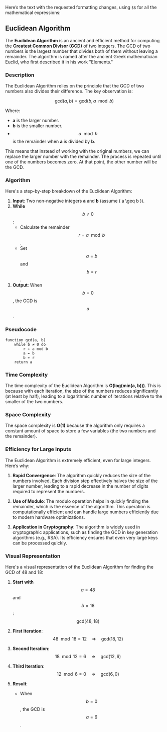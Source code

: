 Here’s the text with the requested formatting changes, using `$$` for all the mathematical expressions:

## Euclidean Algorithm

The **Euclidean Algorithm** is an ancient and efficient method for computing the **Greatest Common Divisor (GCD)** of two integers. The GCD of two numbers is the largest number that divides both of them without leaving a remainder. The algorithm is named after the ancient Greek mathematician Euclid, who first described it in his work "Elements."

### **Description**
The Euclidean Algorithm relies on the principle that the GCD of two numbers also divides their difference. The key observation is:

$$
\text{gcd}(a, b) = \text{gcd}(b, a \mod b)
$$

Where:
- **a** is the larger number.
- **b** is the smaller number.
- $$ a \mod b $$ is the remainder when **a** is divided by **b**.

This means that instead of working with the original numbers, we can replace the larger number with the remainder. The process is repeated until one of the numbers becomes zero. At that point, the other number will be the GCD.

### **Algorithm**
Here's a step-by-step breakdown of the Euclidean Algorithm:

1. **Input**: Two non-negative integers **a** and **b** (assume \( a \geq b \)).
2. **While** $$ b \neq 0 $$:
   - Calculate the remainder $$ r = a \mod b $$.
   - Set $$ a = b $$ and $$ b = r $$.
3. **Output**: When $$ b = 0 $$, the GCD is $$ a $$.

### **Pseudocode**
```plaintext
function gcd(a, b)
    while b ≠ 0 do
        r ← a mod b
        a ← b
        b ← r
    return a
```

### **Time Complexity**
The time complexity of the Euclidean Algorithm is **O(log(min(a, b)))**. This is because with each iteration, the size of the numbers reduces significantly (at least by half), leading to a logarithmic number of iterations relative to the smaller of the two numbers.

### **Space Complexity**
The space complexity is **O(1)** because the algorithm only requires a constant amount of space to store a few variables (the two numbers and the remainder).

### **Efficiency for Large Inputs**
The Euclidean Algorithm is extremely efficient, even for large integers. Here’s why:

1. **Rapid Convergence**: The algorithm quickly reduces the size of the numbers involved. Each division step effectively halves the size of the larger number, leading to a rapid decrease in the number of digits required to represent the numbers.

2. **Use of Modulo**: The modulo operation helps in quickly finding the remainder, which is the essence of the algorithm. This operation is computationally efficient and can handle large numbers efficiently due to modern hardware optimizations.

3. **Application in Cryptography**: The algorithm is widely used in cryptographic applications, such as finding the GCD in key generation algorithms (e.g., RSA). Its efficiency ensures that even very large keys can be processed quickly.

### **Visual Representation**
Here's a visual representation of the Euclidean Algorithm for finding the GCD of 48 and 18:

1. **Start with** $$ a = 48 $$ and $$ b = 18 $$:
   $$
   \text{gcd}(48, 18)
   $$

2. **First Iteration**:
   $$
   48 \mod 18 = 12 \quad \Rightarrow \quad \text{gcd}(18, 12)
   $$

3. **Second Iteration**:
   $$
   18 \mod 12 = 6 \quad \Rightarrow \quad \text{gcd}(12, 6)
   $$

4. **Third Iteration**:
   $$
   12 \mod 6 = 0 \quad \Rightarrow \quad \text{gcd}(6, 0)
   $$

5. **Result**:
   - When $$ b = 0 $$, the GCD is $$ a = 6 $$.
